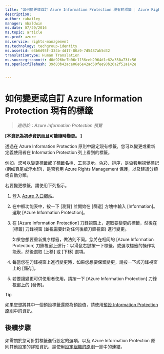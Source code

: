 ```yaml
---
title: "如何變更或自訂 Azure Information Protection 現有的標籤 | Azure Rights Management"
description: 
author: cabailey
manager: mbaldwin
ms.date: 07/29/2016
ms.topic: article
ms.prod: azure
ms.service: rights-management
ms.technology: techgroup-identity
ms.assetid: e3b6d95f-334b-4d17-80a9-7d5487ab5d32
translationtype: Human Translation
ms.sourcegitcommit: d0d926bc7b06c1136ceb2964d1e62a350a73fc56
ms.openlocfilehash: 39d83b42ace06e6e42ad50fee90b26a2f51a142e


---
```


# 如何變更或自訂 Azure Information Protection 現有的標籤

>*適用於：Azure Information Protection 預覽*

**[本資訊為初步資訊而且可能隨時變更。 ]**

透過在 Azure Information Protection 原則中設定現有標籤，您可以變更或重新定義使用者在 Information Protection 列上看到的標籤。

例如，您可以變更標籤或子標籤名稱、工具提示、色彩、排序，是否套用視覺標記 (例如頁尾或浮水印)，是否套用 Azure Rights Management 保護，以及建議分類或自動分類。

若要變更標籤，請使用下列指示。


1. 登入 [Azure 入口網站](https://portal.azure.com)。
 
2. 在中樞功能表中，按一下 [瀏覽] 並開始在 [篩選] 方塊中輸入 [Information]。 選取 [Azure Information Protection]。

3. 在 [Azure Information Protection] 刀鋒視窗上，選取要變更的標籤，然後在 [標籤] 刀鋒視窗 (並視需要針對任何後續刀鋒視窗) 進行變更。

    如果您想要重新排序標籤，做法則不同。您將在相同的 [Azure Information Protection] 刀鋒視窗上進行：以滑鼠右鍵按一下標籤，或選取標籤的操作功能表，然後選取 [上移] 或 [下移] 選項。

4. 每當您在刀鋒視窗上進行變更時，如果您想要保留變更，請按一下該刀鋒視窗上的 [儲存]。

5. 若要讓變更可供使用者使用，請按一下 [Azure Information Protection] 刀鋒視窗上的 [發佈]。

> [!TIP]
>如果您想將其中一個預設標籤還原為預設值，請使用[預設 Information Protection 原則](configure-policy-default.md)中的資訊。

## 後續步驟

如需關於您可針對標籤進行設定的選項，以及 Azure Information Protection 原則其他設定的詳細資訊，請使用[設定組織的原則](configure-policy.md#configuring-your-organization-s-policy)一節中的連結。






<!--HONumber=Jul16_HO5-->


